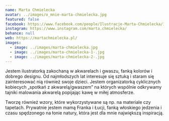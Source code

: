 ```yaml
---
name: Marta Chmielecka
avatar: ../images/o_mnie-marta-chmielecka.jpg
featured: false
facebook: https://www.facebook.com/people/Ilustracje-Marta-Chmielecka/100067089962986/
instagram: https://www.instagram.com/marta.chmielecka/
behance: null
web: https://martachmielecka.pl/
images:
  - image: ../images/marta-chmielecka.jpg
  - image: ../images/marta-chmielecka-1-.jpg
  - image: ../images/marta-chmielecka-2-.jpg
---
```



Jestem ilustratorką zakochaną w akwarelach i gwaszu, fanką kolorów i dobrego designu. Od najmłodszych lat interesuje się sztuką i staram się zainteresować nią również swoje dzieci. Jestem organizatorką cyklicznych kobiecych „spotkań z akwarelą/gwaszem” na których wspólnie odkrywamy tajniki malowania akwarelą popijając kawę w miłej atmosferze.

Tworzę również wzory, które wykorzystywane są np. na materiale czy tapetach. Prywatnie jestem mamą Franka i Łucji, fanką włoskiego jedzenia i czasu spędzonego na łonie natury, która jest dla mnie największą inspiracją.

